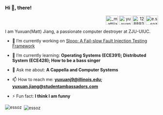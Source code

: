 ### Hi 👋, there!
<p align="right">
<a href="https://twitter.com/_mattjiang_" target="blank"><img align="center" src="https://raw.githubusercontent.com/rahuldkjain/github-profile-readme-generator/master/src/images/icons/Social/twitter.svg" alt="_mattjiang_" height="30" width="40" /></a>
<a href="https://linkedin.com/in/yuxuan-jiang-a2b11921a" target="blank"><img align="center" src="https://raw.githubusercontent.com/rahuldkjain/github-profile-readme-generator/master/src/images/icons/Social/linked-in-alt.svg" alt="yuxuan-jiang-a2b11921a" height="30" width="40" /></a>
<a href="https://stackoverflow.com/users/12889336" target="blank"><img align="center" src="https://raw.githubusercontent.com/rahuldkjain/github-profile-readme-generator/master/src/images/icons/Social/stack-overflow.svg" alt="12889336" height="30" width="40" /></a>
<a href="https://instagram.com/e.ssoz" target="blank"><img align="center" src="https://raw.githubusercontent.com/rahuldkjain/github-profile-readme-generator/master/src/images/icons/Social/instagram.svg" alt="e.ssoz" height="30" width="40" /></a>
</p>
I am Yuxuan(Matt) Jiang, a passionate computer destroyer at ZJU-UIUC.

- 🔭 I’m currently working on [Slooo: A Fail-slow Fault Injection Testing Framework](https://github.com/xlab-uiuc/slooo)

- 🌱 I’m currently learning: **Operating Systems (ECE391); Distributed System (ECE428); How to be a bass singer**

- 💬 Ask me about: **A Cappella and Computer Systems**

- 📫 How to reach me: **yuxuanj9@illinois.edu; yuxuan.jiang@studentambassadors.com**

- ⚡ Fun fact: **I think I am funny**


<p><img align="left" src="https://github-readme-stats.vercel.app/api/top-langs?username=essoz&show_icons=true&locale=en&layout=compact" alt="essoz" /></p>

<p>&nbsp;<img align="center" src="https://github-readme-stats.vercel.app/api?username=essoz&show_icons=true&locale=en" alt="essoz" /></p>


